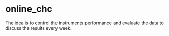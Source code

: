 # online_chc
The idea is to control the instruments performance and evaluate the data to discuss the results every week.
